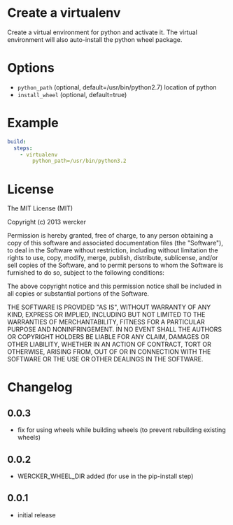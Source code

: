 # Create a virtualenv

Create a virtual environment for python and activate it. The virtual
environment will also auto-install the python wheel package.

<!-- # What's new

-
 -->

# Options

* `python_path` (optional, default=/usr/bin/python2.7) location of python
* `install_wheel` (optional, default=true)

# Example

```yaml
build:
  steps:
    - virtualenv
        python_path=/usr/bin/python3.2
```

# License

The MIT License (MIT)

Copyright (c) 2013 wercker

Permission is hereby granted, free of charge, to any person obtaining a copy of
this software and associated documentation files (the "Software"), to deal in
the Software without restriction, including without limitation the rights to
use, copy, modify, merge, publish, distribute, sublicense, and/or sell copies of
the Software, and to permit persons to whom the Software is furnished to do so,
subject to the following conditions:

The above copyright notice and this permission notice shall be included in all
copies or substantial portions of the Software.

THE SOFTWARE IS PROVIDED "AS IS", WITHOUT WARRANTY OF ANY KIND, EXPRESS OR
IMPLIED, INCLUDING BUT NOT LIMITED TO THE WARRANTIES OF MERCHANTABILITY, FITNESS
FOR A PARTICULAR PURPOSE AND NONINFRINGEMENT. IN NO EVENT SHALL THE AUTHORS OR
COPYRIGHT HOLDERS BE LIABLE FOR ANY CLAIM, DAMAGES OR OTHER LIABILITY, WHETHER
IN AN ACTION OF CONTRACT, TORT OR OTHERWISE, ARISING FROM, OUT OF OR IN
CONNECTION WITH THE SOFTWARE OR THE USE OR OTHER DEALINGS IN THE SOFTWARE.

# Changelog

## 0.0.3
- fix for using wheels while building wheels (to prevent rebuilding existing wheels)

## 0.0.2
- WERCKER_WHEEL_DIR added (for use in the pip-install step)

## 0.0.1
- initial release